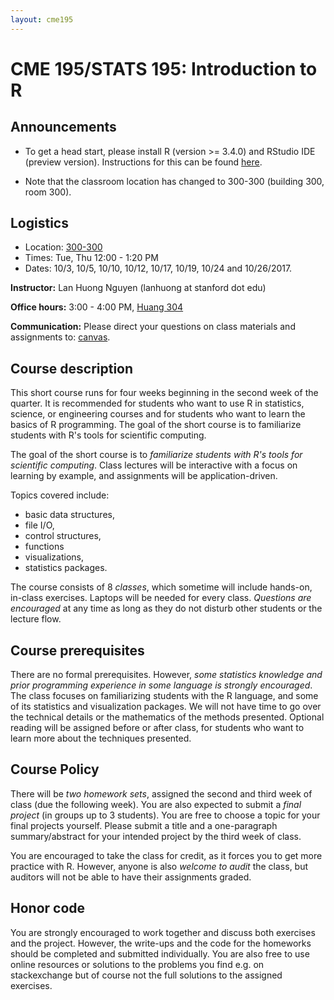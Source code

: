 ```yaml
---
layout: cme195
---
```


# [](#title) CME 195/STATS 195: Introduction to R

## [](#announcements) Announcements

* To get a head start, please install R (version >= 3.4.0) and RStudio IDE
(preview version). Instructions for this can be found [here](installation).

* Note that the classroom location has changed to 300-300 (building 300, room
  300).

## [](#logistics) Logistics

* Location: [300-300](https://campus-map.stanford.edu/?id=01-300&lat=37.42636354&lng=-122.16968483&zoom=17&srch=300-300)
* Times: Tue, Thu 12:00 - 1:20 PM
* Dates:  10/3, 10/5, 10/10, 10/12, 10/17, 10/19, 10/24 and 10/26/2017.

**Instructor:** Lan Huong Nguyen (lanhuong at stanford dot edu)

**Office hours:** 3:00 - 4:00 PM, [Huang 304](https://campus-map.stanford.edu/?id=04-080&lat=37.42787956&lng=-122.17429865&zoom=17&srch=huang%20304)

**Communication:** Please direct your questions on class materials and
assignments to: [canvas](canvas.stanford.edu/).


## [](#logistics) Course description

This short course runs for four weeks beginning in the second week of the
quarter. It is recommended for students who want to use R in statistics,
science, or engineering courses and for students who want to learn the basics of
R programming. The goal of the short course is to familiarize students with R's
tools for scientific computing.

The goal of the short course is to *familiarize students with R's tools for
scientific computing*. Class lectures will be interactive with a focus on
learning by example, and assignments will be application-driven.

Topics covered include:

- basic data structures,
- file I/O,
- control structures,
- functions
- visualizations,
- statistics packages.


The course consists of 8 *classes*, which sometime will include hands-on,
in-class exercises. Laptops will be needed for every class. *Questions are
encouraged* at any time as long as they do not disturb other students
or the lecture flow.


## [](#logistics) Course prerequisites

There are no formal prerequisites. However, *some statistics knowledge and prior
programming experience in some language is strongly encouraged*. The class
focuses on familiarizing students with the R language, and some of its
statistics and visualization packages. We will not have time to go over the
technical details or the mathematics of the methods presented. Optional reading
will be assigned before or after class, for students who want to learn more
about the techniques presented.

## [](#logistics) Course Policy

There will be *two homework sets*, assigned the second and third week of class
(due the following week). You are also expected to submit a *final project* (in
groups up to 3 students). You are free to choose a topic for your final projects
yourself. Please submit a title and a one-paragraph summary/abstract for your
intended project by the third week of class.

You are encouraged to take the class for credit, as it forces you to get more
practice with R. However, anyone is also *welcome to audit* the class, but
auditors will not be able to have their assignments graded.

## [](#logistics) Honor code

You are strongly encouraged to work together and discuss both exercises and the
project. However, the write-ups and the code for the homeworks should be
completed and submitted individually. You are also free to use online resources
or solutions to the problems you find e.g. on stackexchange but of course not
the full solutions to the assigned exercises.
